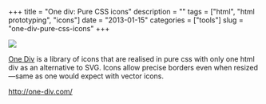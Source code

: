 +++
title = "One div: Pure CSS icons"
description = ""
tags = ["html", "html prototyping", "icons"]
date = "2013-01-15"
categories = ["tools"]
slug = "one-div-pure-css-icons"
+++


<div class="tool-screenshot mb1"><a href="http://one-div.com/"><img id="bluga-thumbnail-2712" class="bluga-thumbnail custom" src="//media.konigi.com/bluga/
wt522fe3ea09688_custom.jpg"/></a></div><p><a href="http://one-div.com/">One Div</a> is a library of icons that are realised in pure css with only one html div as an alternative to SVG. Icons allow precise borders even when resized—same as one would expect with vector icons.</p>

  
<p><a href="http://one-div.com/">http://one-div.com/</a></p>
      
